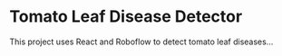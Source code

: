 # Tomato Leaf Disease Detector

This project uses React and Roboflow to detect tomato leaf diseases...
